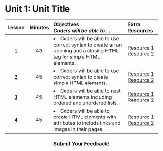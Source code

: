 # Unit 1: Unit Title

|Lesson|Minutes|Objectives <br> *Coders will be able to ...*|Extra Resources|
|:-------:|:-------:|:-------|:-------|
|[**1**]()|45| <li>Coders will be able to use correct syntax to create an an opening and a closing HTML tag for simple HTML elements.</li>  |[Resource 1]()<br>[Resource 2]()|
|[**2**]()|45|<li>Coders will be able to use correct syntax to create simple HTML elements.</li> |[Resource 1]()<br>[Resource 2]()|
|[**3**]()|45|<li> Coders will be able to nest HTML elements including ordered and unordered lists.</li> |[Resource 1]()<br>[Resource 2]()|
|[**4**]()|45|<li> Coders will be able to create HTML elements with attributes to include links and images in their pages. </li>|[Resource 1]()<br>[Resource 2]()|




<h3 align="center"><a href="https://docs.google.com/forms/d/e/1FAIpQLSfx0wkLyw_jSOhWR2yY8GTR8TV2NXYZc40us7aPHnl9bO6WAQ/viewform">Submit Your Feedback!</a></h3>

